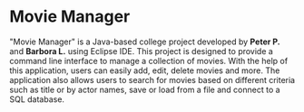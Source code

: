 # Movie Manager

"Movie Manager" is a Java-based college project developed by **Peter P.** and **Barbora L.** using Eclipse IDE. This project is designed to provide a command line interface to manage a collection of movies. With the help of this application, users can easily add, edit, delete movies and more. The application also allows users to search for movies based on different criteria such as title or by actor names, save or load from a file and connect to a SQL database.
